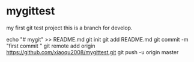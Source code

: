 # mygittest
my first git test project
this is a branch for develop.

echo "# mygit" >> README.md
git init 
git add  README.md
git commit -m "first commit "
git remote add origin https://github.com/xiaoqu2008/mygittest.git
git push -u origin master
